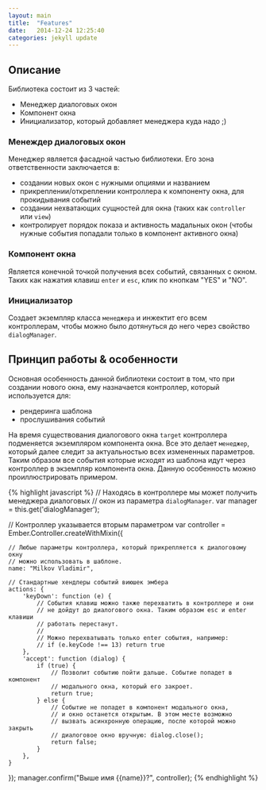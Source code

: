 ```yaml
---
layout: main
title:  "Features"
date:   2014-12-24 12:25:40
categories: jekyll update
---
```

## Описание

Библиотека состоит из 3 частей:

- Менеджер диалоговых окон
- Компонент окна
- Инициализатор, который добавляет менеджера куда надо ;)

### Менеждер диалоговых окон

Менеджер является фасадной частью библиотеки. Его зона ответственности заключается в:

- создании новых окон с нужными опциями и названием
- прикреплении/откреплении контроллера к компоненту окна, для прокидывания событий
- создании нехватающих сущностей для окна (таких как `controller` или `view`)
- контролирует порядок показа и активность мадальных окон (чтобы нужные события попадали только в компонент активного окна)

### Компонент окна

Является конечной точкой получения всех событий, связанных с окном. Таких как нажатия клавиш `enter` и `esc`, клик по кнопкам "YES" и "NO".

### Инициализатор

Создает экземпляр класса `менеджера` и инжектит его всем контроллерам, чтобы можно было дотянуться до него через свойство `dialogManager`.

## Принцип работы & особенности

Основная особенность данной библиотеки состоит в том, что при создании нового окна, ему назначается контроллер, который используется для:

- рендеринга шаблона
- прослушивания событий

На время существования диалогового окна `target` контроллера подменяется экземпляром компонента окна. Все это делает `менеджер`, который далее следит за актуальностью всех измененных параметров. Таким образом все события которые исходят из шаблона идут через контроллер в экземпляр компонента окна. Данную особенность можно проиллюстрировать примером.

{% highlight javascript %}
// Находясь в контроллере мы может получить менеджера диалоговых
// окон из параметра `dialogManager`.
var manager = this.get('dialogManager');

// Контроллер указывается вторым параметром
var controller = Ember.Controller.createWithMixin({

    // Любые параметры контроллера, который прикрепляется к диалоговому окну
    // можно использовать в шаблоне.
    name: "Milkov Vladimir",

    // Стандартные хендлеры событий виюшек эмбера
    actions: {
        'keyDown': function (e) {
            // События клавиш можно также перехватить в контроллере и они
            // не дойдут до диалогового окна. Таким образом esc и enter клавиши
            // работать перестанут.
            //
            // Можно перехватывать только enter события, например:
            // if (e.keyCode !== 13) return true
        },
        'accept': function (dialog) {
            if (true) {
                // Позволит событию пойти дальше. Событие попадет в компонент
                // модального окна, который его закроет.
                return true;
            } else {
                // Событие не попадет в компонент модального окна,
                // и окно останется открытым. В этом месте возможно
                // вызвать асинхронную операцию, после которой можно закрыть
                // диалоговое окно вручную: dialog.close();
                return false;
            }
        },
    }
});
manager.confirm("Выше имя \{\{name\}\}?", controller);
{% endhighlight %}

